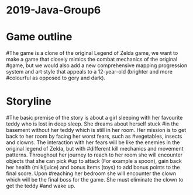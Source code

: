 # 2019-Java-Group6
# Game outline
#The game is a clone of the original Legend of Zelda game, we want to make a game that closely mimics the combat mechanics of the original #game, but we would also add a new comprehensive mapping progression system and art style that appeals to a 12-year-old (brighter and more #colourful as opposed to gory and dark). 

# Storyline
#The basic premise of the story is about a girl sleeping with her favourite teddy who is lost in deep sleep. She dreams about herself stuck #in the basement without her teddy which is still in her room. Her mission is to get back to her room by facing her worst fears, such as #vegetables, insects and clowns. The interaction with her fears will be like the enemies in the original legend of Zelda, but with #different kill mechanics and movement patterns. Throughout her journey to reach to her room she will encounter objects that she can pick #up to attack (For example a spoon), gain back her health (milk/juice) and bonus items (toys) to add bonus points to the final score. Upon #reaching her bedroom she will encounter the clown which will be the final boss for the game. She must eliminate the clown to get the teddy #and wake up. 
